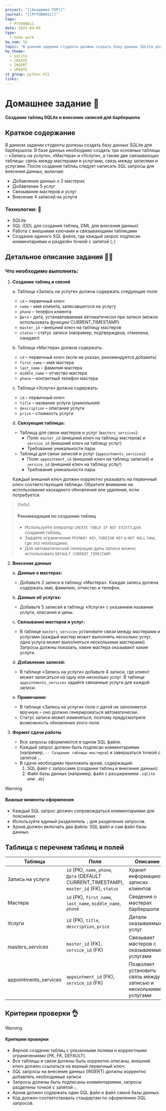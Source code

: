 ```yaml
---
project: "[[Академия TOP]]"
journal: "[[PYTHON411]]"
tags:
  - PYTHON411
date: 2025-04-05
type:
  - home work
hw_num: 16
topic: "В данном задании студенты должны создать базу данных SQLite для барбершопа. В базе данных необходимо создать три основные таблицы – «Запись на услуги», «Мастера» и «Услуги», а также две связывающих таблицы: связь между мастерами и услугами, связь между записями и услугами. После создания таблиц следует написать SQL запросы для внесения данных"
hw_theme:
  - sqlite
  - CREATE
  - INSERT
  - UPDATE
st_group: python 411
links:
---
```

# Домашнее задание 📃
**Создание таблиц SQLite и внесение записей для барбершопа**

## Краткое содержание
В данном задании студенты должны создать базу данных SQLite для барбершопа. В базе данных необходимо создать три основные таблицы – «Запись на услуги», «Мастера» и «Услуги», а также две связывающих таблицы: связь между мастерами и услугами, связь между записями и услугами. После создания таблиц следует написать SQL запросы для внесения данных, включая:

- Добавление данных о 2 мастерах
- Добавление 5 услуг
- Связывание мастеров и услуг
- Внесение 4 записей на услуги

### Технологии: 🦾
- SQLite
- SQL (DDL для создания таблиц, DML для внесения данных)
- Работа с внешними ключами и связывающими таблицами
- Создание единого SQL файла, где каждый запрос подписан комментариями и разделён точкой с запятой (`;`)

## Детальное описание задания 👷‍♂️

### Что необходимо выполнить:

1. **Создание таблиц и связей**

   a. Таблица «Запись на услуги» должна содержать следующие поля:
   - `id` – первичный ключ
   - `name` – имя клиента, записавшегося на услугу
   - `phone` – телефон клиента
   - `Дата` – дата, устанавливаемая автоматически при записи (можно использовать функцию CURRENT_TIMESTAMP)
   - `master_id` – внешний ключ на таблицу мастеров
   - `status` – статус записи (например, подтверждена, отменена, ожидает)

   b. Таблица «Мастера» должна содержать:
   - `id` – первичный ключ (если не указан, рекомендуется добавить)
   - `first_name` – имя мастера
   - `last_name` – фамилия мастера
   - `middle_name` – отчество мастера
   - `phone` – контактный телефон мастера

   c. Таблица «Услуги» должна содержать:
   - `id` – первичный ключ
   - `title` – название услуги (*уникальная*)
   - `description` – описание услуги
   - `price` – стоимость услуги

   d. **Связующие таблицы:**
   - Таблица для связи мастеров и услуг (`masters_services`):
     - Поля: `master_id` (внешний ключ на таблицу мастеров) и `service_id` (внешний ключ на таблицу услуг)
     - Требование уникальности пары
   - Таблица для связи записей и услуг (`appointments_services`):
     - Поля: `appointment_id` (внешний ключ на таблицу записей) и `service_id` (внешний ключ на таблицу услуг)
     - Требование уникальности пары
     
   Каждый внешний ключ должен корректно указывать на первичный ключ соответствующей таблицы. Обратите внимание на использование каскадного обновления или удаления, если потребуется.

>[!info]
>#### Рекомендации по созданию таблиц
>- Используйте оператор `CREATE TABLE IF NOT EXISTS` для создания таблиц.
>- Задайте ограничения `PRIMARY KEY`, `FOREIGN KEY` и `NOT NULL` там, где это необходимо.
>- Для автоматической генерации даты записи можно использовать `DEFAULT CURRENT_TIMESTAMP`.

2. **Внесение данных**

   a. **Данные о мастерах:**
   - Добавьте 2 записи в таблицу «Мастера». Каждая запись должна содержать имя, фамилию, отчество и телефон.

   b. **Данные об услугах:**
   - Добавьте 5 записей в таблицу «Услуги» с указанием названия услуги, описания и цены.

   c. **Связывание мастеров и услуг:**
   - В таблице `masters_services` установите связи между мастерами и услугами (каждый мастер может выполнять несколько услуг, одна услуга может выполняться несколькими мастерами). Запросы должны показать, какие мастера оказывают какие услуги.

   d. **Добавление записей:**
   - В таблице «Запись на услуги» добавьте 4 записи, где клиент может записаться на одну или несколько услуг. В таблице `appointments_services` задайте связанные услуги для каждой записи.

   e. **Примечание:**
   - В таблице «Запись на услуги» поле с датой не заполняется вручную – оно должно генерироваться автоматически.
   - Статус записи может изменяться, поэтому предусмотрите возможность обновления этого поля.

3. **Формат сдачи работы**

   - Все запросы оформляются в одном SQL файле.
   - Каждый запрос должен быть подписан комментариями (например, `-- Создание таблицы мастеров`) и завершаться точкой с запятой `;`.
   - В сдаче необходимо приложить архив, содержащий:
     1. SQL файл с запросами (создание таблиц и внесение данных)
     2. Файл базы данных (например, файл с расширением `.sqlite` или `.db`)

>[!warning]
>#### Важные моменты оформления
>- Каждый SQL запрос должен сопровождаться комментариями для пояснения.
>- Используйте единый разделитель `;` для разделения запросов.
>- Архив должен включать два файла: SQL файл и сам файл базы данных.

## Таблица с перечнем таблиц и полей

| Таблица                   | Поля                                                                                 | Описание                                                       |
| ------------------------- | ------------------------------------------------------------------------------------- | -------------------------------------------------------------- |
| Запись на услуги          | `id` (PK), `name`, `phone`, `Дата` (DEFAULT CURRENT_TIMESTAMP), `master_id` (FK), `status` | Хранит информацию о записях клиентов                            |
| Мастера                   | `id` (PK), `first_name`, `last_name`, `middle_name`, `phone`                          | Сведения о мастерах барбершопа                                    |
| Услуги                    | `id` (PK), `title`, `description`, `price`                                             | Детали оказываемых услуг                                        |
| masters_services          | `master_id` (FK), `service_id` (FK)                                                     | Связывает мастеров с оказываемыми услугами                      |
| appointments_services     | `appointment_id` (FK), `service_id` (FK)                                                 | Позволяет установить связь между записью и несколькими услугами  |

## Критерии проверки 👌

>[!warning]
>#### Критерии проверки
>- Верное создание таблиц с указанными полями и корректными ограничениями (PK, FK, DEFAULT).
>- Все таблицы и связи должны быть корректно описаны, внешний ключ должен ссылаться на верный первичный ключ.
>- SQL запросы на внесение данных (INSERT) должны корректно добавлять необходимые записи.
>- Запросы должны быть подписаны комментариями, запросы разделены точкой с запятой `;`.
>- Архив должен содержать один SQL файл и файл самой базы данных.
>- Код должен соответствовать стандартам по оформлению SQL запросов.

